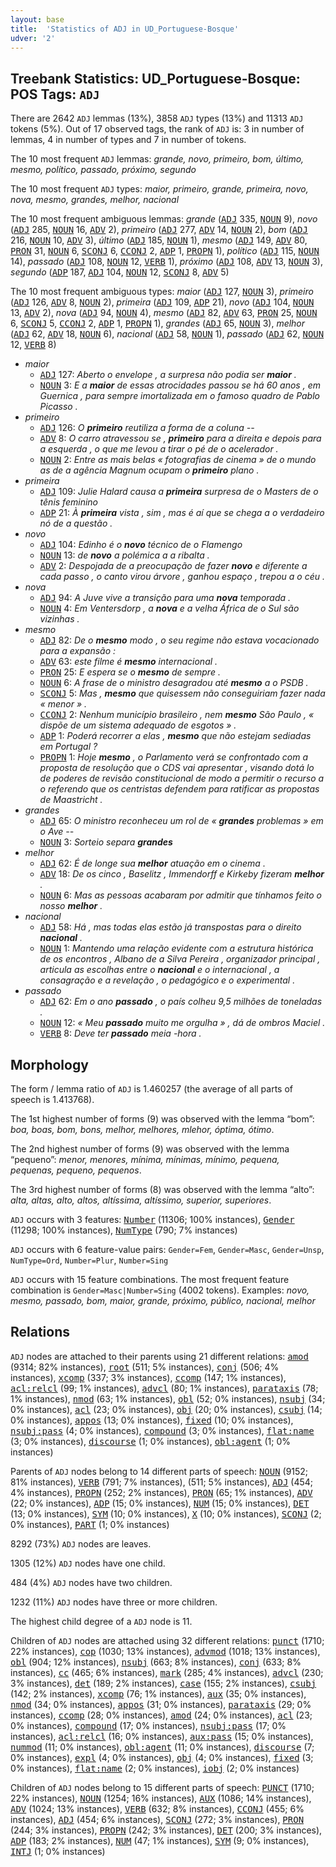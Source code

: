 ```yaml
---
layout: base
title:  'Statistics of ADJ in UD_Portuguese-Bosque'
udver: '2'
---
```


## Treebank Statistics: UD_Portuguese-Bosque: POS Tags: `ADJ`

There are 2642 `ADJ` lemmas (13%), 3858 `ADJ` types (13%) and 11313 `ADJ` tokens (5%).
Out of 17 observed tags, the rank of `ADJ` is: 3 in number of lemmas, 4 in number of types and 7 in number of tokens.

The 10 most frequent `ADJ` lemmas: <em>grande, novo, primeiro, bom, último, mesmo, político, passado, próximo, segundo</em>

The 10 most frequent `ADJ` types:  <em>maior, primeiro, grande, primeira, novo, nova, mesmo, grandes, melhor, nacional</em>

The 10 most frequent ambiguous lemmas: <em>grande</em> (<tt><a href="pt_bosque-pos-ADJ.html">ADJ</a></tt> 335, <tt><a href="pt_bosque-pos-NOUN.html">NOUN</a></tt> 9), <em>novo</em> (<tt><a href="pt_bosque-pos-ADJ.html">ADJ</a></tt> 285, <tt><a href="pt_bosque-pos-NOUN.html">NOUN</a></tt> 16, <tt><a href="pt_bosque-pos-ADV.html">ADV</a></tt> 2), <em>primeiro</em> (<tt><a href="pt_bosque-pos-ADJ.html">ADJ</a></tt> 277, <tt><a href="pt_bosque-pos-ADV.html">ADV</a></tt> 14, <tt><a href="pt_bosque-pos-NOUN.html">NOUN</a></tt> 2), <em>bom</em> (<tt><a href="pt_bosque-pos-ADJ.html">ADJ</a></tt> 216, <tt><a href="pt_bosque-pos-NOUN.html">NOUN</a></tt> 10, <tt><a href="pt_bosque-pos-ADV.html">ADV</a></tt> 3), <em>último</em> (<tt><a href="pt_bosque-pos-ADJ.html">ADJ</a></tt> 185, <tt><a href="pt_bosque-pos-NOUN.html">NOUN</a></tt> 1), <em>mesmo</em> (<tt><a href="pt_bosque-pos-ADJ.html">ADJ</a></tt> 149, <tt><a href="pt_bosque-pos-ADV.html">ADV</a></tt> 80, <tt><a href="pt_bosque-pos-PRON.html">PRON</a></tt> 31, <tt><a href="pt_bosque-pos-NOUN.html">NOUN</a></tt> 6, <tt><a href="pt_bosque-pos-SCONJ.html">SCONJ</a></tt> 6, <tt><a href="pt_bosque-pos-CCONJ.html">CCONJ</a></tt> 2, <tt><a href="pt_bosque-pos-ADP.html">ADP</a></tt> 1, <tt><a href="pt_bosque-pos-PROPN.html">PROPN</a></tt> 1), <em>político</em> (<tt><a href="pt_bosque-pos-ADJ.html">ADJ</a></tt> 115, <tt><a href="pt_bosque-pos-NOUN.html">NOUN</a></tt> 14), <em>passado</em> (<tt><a href="pt_bosque-pos-ADJ.html">ADJ</a></tt> 108, <tt><a href="pt_bosque-pos-NOUN.html">NOUN</a></tt> 12, <tt><a href="pt_bosque-pos-VERB.html">VERB</a></tt> 1), <em>próximo</em> (<tt><a href="pt_bosque-pos-ADJ.html">ADJ</a></tt> 108, <tt><a href="pt_bosque-pos-ADV.html">ADV</a></tt> 13, <tt><a href="pt_bosque-pos-NOUN.html">NOUN</a></tt> 3), <em>segundo</em> (<tt><a href="pt_bosque-pos-ADP.html">ADP</a></tt> 187, <tt><a href="pt_bosque-pos-ADJ.html">ADJ</a></tt> 104, <tt><a href="pt_bosque-pos-NOUN.html">NOUN</a></tt> 12, <tt><a href="pt_bosque-pos-SCONJ.html">SCONJ</a></tt> 8, <tt><a href="pt_bosque-pos-ADV.html">ADV</a></tt> 5)

The 10 most frequent ambiguous types:  <em>maior</em> (<tt><a href="pt_bosque-pos-ADJ.html">ADJ</a></tt> 127, <tt><a href="pt_bosque-pos-NOUN.html">NOUN</a></tt> 3), <em>primeiro</em> (<tt><a href="pt_bosque-pos-ADJ.html">ADJ</a></tt> 126, <tt><a href="pt_bosque-pos-ADV.html">ADV</a></tt> 8, <tt><a href="pt_bosque-pos-NOUN.html">NOUN</a></tt> 2), <em>primeira</em> (<tt><a href="pt_bosque-pos-ADJ.html">ADJ</a></tt> 109, <tt><a href="pt_bosque-pos-ADP.html">ADP</a></tt> 21), <em>novo</em> (<tt><a href="pt_bosque-pos-ADJ.html">ADJ</a></tt> 104, <tt><a href="pt_bosque-pos-NOUN.html">NOUN</a></tt> 13, <tt><a href="pt_bosque-pos-ADV.html">ADV</a></tt> 2), <em>nova</em> (<tt><a href="pt_bosque-pos-ADJ.html">ADJ</a></tt> 94, <tt><a href="pt_bosque-pos-NOUN.html">NOUN</a></tt> 4), <em>mesmo</em> (<tt><a href="pt_bosque-pos-ADJ.html">ADJ</a></tt> 82, <tt><a href="pt_bosque-pos-ADV.html">ADV</a></tt> 63, <tt><a href="pt_bosque-pos-PRON.html">PRON</a></tt> 25, <tt><a href="pt_bosque-pos-NOUN.html">NOUN</a></tt> 6, <tt><a href="pt_bosque-pos-SCONJ.html">SCONJ</a></tt> 5, <tt><a href="pt_bosque-pos-CCONJ.html">CCONJ</a></tt> 2, <tt><a href="pt_bosque-pos-ADP.html">ADP</a></tt> 1, <tt><a href="pt_bosque-pos-PROPN.html">PROPN</a></tt> 1), <em>grandes</em> (<tt><a href="pt_bosque-pos-ADJ.html">ADJ</a></tt> 65, <tt><a href="pt_bosque-pos-NOUN.html">NOUN</a></tt> 3), <em>melhor</em> (<tt><a href="pt_bosque-pos-ADJ.html">ADJ</a></tt> 62, <tt><a href="pt_bosque-pos-ADV.html">ADV</a></tt> 18, <tt><a href="pt_bosque-pos-NOUN.html">NOUN</a></tt> 6), <em>nacional</em> (<tt><a href="pt_bosque-pos-ADJ.html">ADJ</a></tt> 58, <tt><a href="pt_bosque-pos-NOUN.html">NOUN</a></tt> 1), <em>passado</em> (<tt><a href="pt_bosque-pos-ADJ.html">ADJ</a></tt> 62, <tt><a href="pt_bosque-pos-NOUN.html">NOUN</a></tt> 12, <tt><a href="pt_bosque-pos-VERB.html">VERB</a></tt> 8)


* <em>maior</em>
  * <tt><a href="pt_bosque-pos-ADJ.html">ADJ</a></tt> 127: <em>Aberto o envelope , a surpresa não podia ser <b>maior</b> .</em>
  * <tt><a href="pt_bosque-pos-NOUN.html">NOUN</a></tt> 3: <em>E a <b>maior</b> de essas atrocidades passou se há 60 anos , em Guernica , para sempre imortalizada em o famoso quadro de Pablo Picasso .</em>
* <em>primeiro</em>
  * <tt><a href="pt_bosque-pos-ADJ.html">ADJ</a></tt> 126: <em>O <b>primeiro</b> reutiliza a forma de a coluna --</em>
  * <tt><a href="pt_bosque-pos-ADV.html">ADV</a></tt> 8: <em>O carro atravessou se , <b>primeiro</b> para a direita e depois para a esquerda , o que me levou a tirar o pé de o acelerador .</em>
  * <tt><a href="pt_bosque-pos-NOUN.html">NOUN</a></tt> 2: <em>Entre as mais belas « fotografias de cinema » de o mundo as de a agência Magnum ocupam o <b>primeiro</b> plano .</em>
* <em>primeira</em>
  * <tt><a href="pt_bosque-pos-ADJ.html">ADJ</a></tt> 109: <em>Julie Halard causa a <b>primeira</b> surpresa de o Masters de o tênis feminino</em>
  * <tt><a href="pt_bosque-pos-ADP.html">ADP</a></tt> 21: <em>À <b>primeira</b> vista , sim , mas é aí que se chega a o verdadeiro nó de a questão .</em>
* <em>novo</em>
  * <tt><a href="pt_bosque-pos-ADJ.html">ADJ</a></tt> 104: <em>Edinho é o <b>novo</b> técnico de o Flamengo</em>
  * <tt><a href="pt_bosque-pos-NOUN.html">NOUN</a></tt> 13: <em>de <b>novo</b> a polémica a a ribalta .</em>
  * <tt><a href="pt_bosque-pos-ADV.html">ADV</a></tt> 2: <em>Despojada de a preocupação de fazer <b>novo</b> e diferente a cada passo , o canto virou árvore , ganhou espaço , trepou a o céu .</em>
* <em>nova</em>
  * <tt><a href="pt_bosque-pos-ADJ.html">ADJ</a></tt> 94: <em>A Juve vive a transição para uma <b>nova</b> temporada .</em>
  * <tt><a href="pt_bosque-pos-NOUN.html">NOUN</a></tt> 4: <em>Em Ventersdorp , a <b>nova</b> e a velha África de o Sul são vizinhas .</em>
* <em>mesmo</em>
  * <tt><a href="pt_bosque-pos-ADJ.html">ADJ</a></tt> 82: <em>De o <b>mesmo</b> modo , o seu regime não estava vocacionado para a expansão :</em>
  * <tt><a href="pt_bosque-pos-ADV.html">ADV</a></tt> 63: <em>este filme é <b>mesmo</b> internacional .</em>
  * <tt><a href="pt_bosque-pos-PRON.html">PRON</a></tt> 25: <em>E espera se o <b>mesmo</b> de sempre .</em>
  * <tt><a href="pt_bosque-pos-NOUN.html">NOUN</a></tt> 6: <em>A frase de o ministro desagradou até <b>mesmo</b> a o PSDB .</em>
  * <tt><a href="pt_bosque-pos-SCONJ.html">SCONJ</a></tt> 5: <em>Mas , <b>mesmo</b> que quisessem não conseguiriam fazer nada « menor » .</em>
  * <tt><a href="pt_bosque-pos-CCONJ.html">CCONJ</a></tt> 2: <em>Nenhum município brasileiro , nem <b>mesmo</b> São Paulo , « dispõe de um sistema adequado de esgotos » .</em>
  * <tt><a href="pt_bosque-pos-ADP.html">ADP</a></tt> 1: <em>Poderá recorrer a elas , <b>mesmo</b> que não estejam sediadas em Portugal ?</em>
  * <tt><a href="pt_bosque-pos-PROPN.html">PROPN</a></tt> 1: <em>Hoje <b>mesmo</b> , o Parlamento verá se confrontado com a proposta de resolução que o CDS vai apresentar , visando dotá lo de poderes de revisão constitucional de modo a permitir o recurso a o referendo que os centristas defendem para ratificar as propostas de Maastricht .</em>
* <em>grandes</em>
  * <tt><a href="pt_bosque-pos-ADJ.html">ADJ</a></tt> 65: <em>O ministro reconheceu um rol de « <b>grandes</b> problemas » em o Ave --</em>
  * <tt><a href="pt_bosque-pos-NOUN.html">NOUN</a></tt> 3: <em>Sorteio separa <b>grandes</b></em>
* <em>melhor</em>
  * <tt><a href="pt_bosque-pos-ADJ.html">ADJ</a></tt> 62: <em>É de longe sua <b>melhor</b> atuação em o cinema .</em>
  * <tt><a href="pt_bosque-pos-ADV.html">ADV</a></tt> 18: <em>De os cinco , Baselitz , Immendorff e Kirkeby fizeram <b>melhor</b> .</em>
  * <tt><a href="pt_bosque-pos-NOUN.html">NOUN</a></tt> 6: <em>Mas as pessoas acabaram por admitir que tínhamos feito o nosso <b>melhor</b> .</em>
* <em>nacional</em>
  * <tt><a href="pt_bosque-pos-ADJ.html">ADJ</a></tt> 58: <em>Há , mas todas elas estão já transpostas para o direito <b>nacional</b> .</em>
  * <tt><a href="pt_bosque-pos-NOUN.html">NOUN</a></tt> 1: <em>Mantendo uma relação evidente com a estrutura histórica de os encontros , Albano de a Silva Pereira , organizador principal , articula as escolhas entre o <b>nacional</b> e o internacional , a consagração e a revelação , o pedagógico e o experimental .</em>
* <em>passado</em>
  * <tt><a href="pt_bosque-pos-ADJ.html">ADJ</a></tt> 62: <em>Em o ano <b>passado</b> , o país colheu 9,5 milhões de toneladas .</em>
  * <tt><a href="pt_bosque-pos-NOUN.html">NOUN</a></tt> 12: <em>« Meu <b>passado</b> muito me orgulha » , dá de ombros Maciel .</em>
  * <tt><a href="pt_bosque-pos-VERB.html">VERB</a></tt> 8: <em>Deve ter <b>passado</b> meia -hora .</em>

## Morphology

The form / lemma ratio of `ADJ` is 1.460257 (the average of all parts of speech is 1.413768).

The 1st highest number of forms (9) was observed with the lemma “bom”: <em>boa, boas, bom, bons, melhor, melhores, mlehor, óptima, ótimo</em>.

The 2nd highest number of forms (9) was observed with the lemma “pequeno”: <em>menor, menores, mínima, mínimas, mínimo, pequena, pequenas, pequeno, pequenos</em>.

The 3rd highest number of forms (8) was observed with the lemma “alto”: <em>alta, altas, alto, altos, altíssima, altíssimo, superior, superiores</em>.

`ADJ` occurs with 3 features: <tt><a href="pt_bosque-feat-Number.html">Number</a></tt> (11306; 100% instances), <tt><a href="pt_bosque-feat-Gender.html">Gender</a></tt> (11298; 100% instances), <tt><a href="pt_bosque-feat-NumType.html">NumType</a></tt> (790; 7% instances)

`ADJ` occurs with 6 feature-value pairs: `Gender=Fem`, `Gender=Masc`, `Gender=Unsp`, `NumType=Ord`, `Number=Plur`, `Number=Sing`

`ADJ` occurs with 15 feature combinations.
The most frequent feature combination is `Gender=Masc|Number=Sing` (4002 tokens).
Examples: <em>novo, mesmo, passado, bom, maior, grande, próximo, público, nacional, melhor</em>


## Relations

`ADJ` nodes are attached to their parents using 21 different relations: <tt><a href="pt_bosque-dep-amod.html">amod</a></tt> (9314; 82% instances), <tt><a href="pt_bosque-dep-root.html">root</a></tt> (511; 5% instances), <tt><a href="pt_bosque-dep-conj.html">conj</a></tt> (506; 4% instances), <tt><a href="pt_bosque-dep-xcomp.html">xcomp</a></tt> (337; 3% instances), <tt><a href="pt_bosque-dep-ccomp.html">ccomp</a></tt> (147; 1% instances), <tt><a href="pt_bosque-dep-acl-relcl.html">acl:relcl</a></tt> (99; 1% instances), <tt><a href="pt_bosque-dep-advcl.html">advcl</a></tt> (80; 1% instances), <tt><a href="pt_bosque-dep-parataxis.html">parataxis</a></tt> (78; 1% instances), <tt><a href="pt_bosque-dep-nmod.html">nmod</a></tt> (63; 1% instances), <tt><a href="pt_bosque-dep-obl.html">obl</a></tt> (52; 0% instances), <tt><a href="pt_bosque-dep-nsubj.html">nsubj</a></tt> (34; 0% instances), <tt><a href="pt_bosque-dep-acl.html">acl</a></tt> (23; 0% instances), <tt><a href="pt_bosque-dep-obj.html">obj</a></tt> (20; 0% instances), <tt><a href="pt_bosque-dep-csubj.html">csubj</a></tt> (14; 0% instances), <tt><a href="pt_bosque-dep-appos.html">appos</a></tt> (13; 0% instances), <tt><a href="pt_bosque-dep-fixed.html">fixed</a></tt> (10; 0% instances), <tt><a href="pt_bosque-dep-nsubj-pass.html">nsubj:pass</a></tt> (4; 0% instances), <tt><a href="pt_bosque-dep-compound.html">compound</a></tt> (3; 0% instances), <tt><a href="pt_bosque-dep-flat-name.html">flat:name</a></tt> (3; 0% instances), <tt><a href="pt_bosque-dep-discourse.html">discourse</a></tt> (1; 0% instances), <tt><a href="pt_bosque-dep-obl-agent.html">obl:agent</a></tt> (1; 0% instances)

Parents of `ADJ` nodes belong to 14 different parts of speech: <tt><a href="pt_bosque-pos-NOUN.html">NOUN</a></tt> (9152; 81% instances), <tt><a href="pt_bosque-pos-VERB.html">VERB</a></tt> (791; 7% instances),  (511; 5% instances), <tt><a href="pt_bosque-pos-ADJ.html">ADJ</a></tt> (454; 4% instances), <tt><a href="pt_bosque-pos-PROPN.html">PROPN</a></tt> (252; 2% instances), <tt><a href="pt_bosque-pos-PRON.html">PRON</a></tt> (65; 1% instances), <tt><a href="pt_bosque-pos-ADV.html">ADV</a></tt> (22; 0% instances), <tt><a href="pt_bosque-pos-ADP.html">ADP</a></tt> (15; 0% instances), <tt><a href="pt_bosque-pos-NUM.html">NUM</a></tt> (15; 0% instances), <tt><a href="pt_bosque-pos-DET.html">DET</a></tt> (13; 0% instances), <tt><a href="pt_bosque-pos-SYM.html">SYM</a></tt> (10; 0% instances), <tt><a href="pt_bosque-pos-X.html">X</a></tt> (10; 0% instances), <tt><a href="pt_bosque-pos-SCONJ.html">SCONJ</a></tt> (2; 0% instances), <tt><a href="pt_bosque-pos-PART.html">PART</a></tt> (1; 0% instances)

8292 (73%) `ADJ` nodes are leaves.

1305 (12%) `ADJ` nodes have one child.

484 (4%) `ADJ` nodes have two children.

1232 (11%) `ADJ` nodes have three or more children.

The highest child degree of a `ADJ` node is 11.

Children of `ADJ` nodes are attached using 32 different relations: <tt><a href="pt_bosque-dep-punct.html">punct</a></tt> (1710; 22% instances), <tt><a href="pt_bosque-dep-cop.html">cop</a></tt> (1030; 13% instances), <tt><a href="pt_bosque-dep-advmod.html">advmod</a></tt> (1018; 13% instances), <tt><a href="pt_bosque-dep-obl.html">obl</a></tt> (904; 12% instances), <tt><a href="pt_bosque-dep-nsubj.html">nsubj</a></tt> (663; 8% instances), <tt><a href="pt_bosque-dep-conj.html">conj</a></tt> (633; 8% instances), <tt><a href="pt_bosque-dep-cc.html">cc</a></tt> (465; 6% instances), <tt><a href="pt_bosque-dep-mark.html">mark</a></tt> (285; 4% instances), <tt><a href="pt_bosque-dep-advcl.html">advcl</a></tt> (230; 3% instances), <tt><a href="pt_bosque-dep-det.html">det</a></tt> (189; 2% instances), <tt><a href="pt_bosque-dep-case.html">case</a></tt> (155; 2% instances), <tt><a href="pt_bosque-dep-csubj.html">csubj</a></tt> (142; 2% instances), <tt><a href="pt_bosque-dep-xcomp.html">xcomp</a></tt> (76; 1% instances), <tt><a href="pt_bosque-dep-aux.html">aux</a></tt> (35; 0% instances), <tt><a href="pt_bosque-dep-nmod.html">nmod</a></tt> (34; 0% instances), <tt><a href="pt_bosque-dep-appos.html">appos</a></tt> (31; 0% instances), <tt><a href="pt_bosque-dep-parataxis.html">parataxis</a></tt> (29; 0% instances), <tt><a href="pt_bosque-dep-ccomp.html">ccomp</a></tt> (28; 0% instances), <tt><a href="pt_bosque-dep-amod.html">amod</a></tt> (24; 0% instances), <tt><a href="pt_bosque-dep-acl.html">acl</a></tt> (23; 0% instances), <tt><a href="pt_bosque-dep-compound.html">compound</a></tt> (17; 0% instances), <tt><a href="pt_bosque-dep-nsubj-pass.html">nsubj:pass</a></tt> (17; 0% instances), <tt><a href="pt_bosque-dep-acl-relcl.html">acl:relcl</a></tt> (16; 0% instances), <tt><a href="pt_bosque-dep-aux-pass.html">aux:pass</a></tt> (15; 0% instances), <tt><a href="pt_bosque-dep-nummod.html">nummod</a></tt> (11; 0% instances), <tt><a href="pt_bosque-dep-obl-agent.html">obl:agent</a></tt> (11; 0% instances), <tt><a href="pt_bosque-dep-discourse.html">discourse</a></tt> (7; 0% instances), <tt><a href="pt_bosque-dep-expl.html">expl</a></tt> (4; 0% instances), <tt><a href="pt_bosque-dep-obj.html">obj</a></tt> (4; 0% instances), <tt><a href="pt_bosque-dep-fixed.html">fixed</a></tt> (3; 0% instances), <tt><a href="pt_bosque-dep-flat-name.html">flat:name</a></tt> (2; 0% instances), <tt><a href="pt_bosque-dep-iobj.html">iobj</a></tt> (2; 0% instances)

Children of `ADJ` nodes belong to 15 different parts of speech: <tt><a href="pt_bosque-pos-PUNCT.html">PUNCT</a></tt> (1710; 22% instances), <tt><a href="pt_bosque-pos-NOUN.html">NOUN</a></tt> (1254; 16% instances), <tt><a href="pt_bosque-pos-AUX.html">AUX</a></tt> (1086; 14% instances), <tt><a href="pt_bosque-pos-ADV.html">ADV</a></tt> (1024; 13% instances), <tt><a href="pt_bosque-pos-VERB.html">VERB</a></tt> (632; 8% instances), <tt><a href="pt_bosque-pos-CCONJ.html">CCONJ</a></tt> (455; 6% instances), <tt><a href="pt_bosque-pos-ADJ.html">ADJ</a></tt> (454; 6% instances), <tt><a href="pt_bosque-pos-SCONJ.html">SCONJ</a></tt> (272; 3% instances), <tt><a href="pt_bosque-pos-PRON.html">PRON</a></tt> (244; 3% instances), <tt><a href="pt_bosque-pos-PROPN.html">PROPN</a></tt> (242; 3% instances), <tt><a href="pt_bosque-pos-DET.html">DET</a></tt> (200; 3% instances), <tt><a href="pt_bosque-pos-ADP.html">ADP</a></tt> (183; 2% instances), <tt><a href="pt_bosque-pos-NUM.html">NUM</a></tt> (47; 1% instances), <tt><a href="pt_bosque-pos-SYM.html">SYM</a></tt> (9; 0% instances), <tt><a href="pt_bosque-pos-INTJ.html">INTJ</a></tt> (1; 0% instances)


